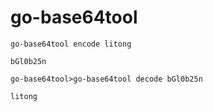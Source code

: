 # go-base64tool

```
go-base64tool encode litong
```

```
bGl0b25n
```

```
go-base64tool>go-base64tool decode bGl0b25n
```

```
litong
```